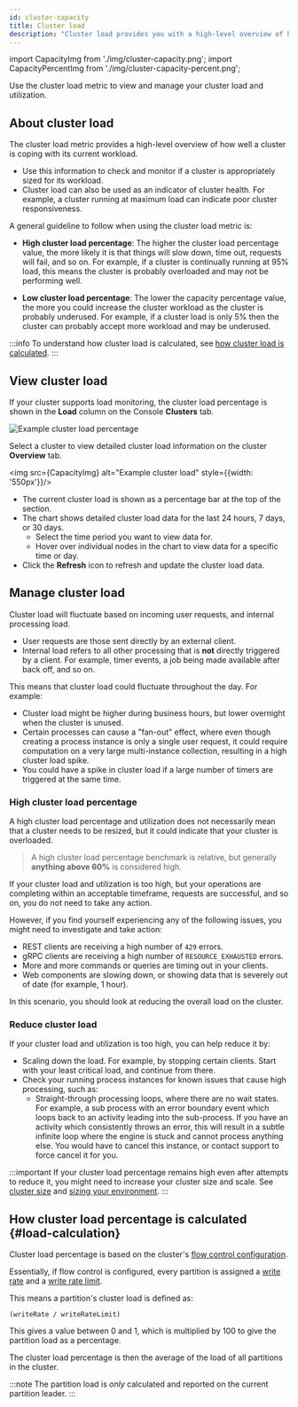 ```yaml
---
id: cluster-capacity
title: Cluster load
description: "Cluster load provides you with a high-level overview of how well a cluster is coping with and handling its current workload."
---
```


import CapacityImg from './img/cluster-capacity.png';
import CapacityPercentImg from './img/cluster-capacity-percent.png';

Use the cluster load metric to view and manage your cluster load and utilization.

## About cluster load

The cluster load metric provides a high-level overview of how well a cluster is coping with its current workload.

- Use this information to check and monitor if a cluster is appropriately sized for its workload.
- Cluster load can also be used as an indicator of cluster health. For example, a cluster running at maximum load can indicate poor cluster responsiveness.

A general guideline to follow when using the cluster load metric is:

- **High cluster load percentage**: The higher the cluster load percentage value, the more likely it is that things will slow down, time out, requests will fail, and so on. For example, if a cluster is continually running at 95% load, this means the cluster is probably overloaded and may not be performing well.

- **Low cluster load percentage**: The lower the capacity percentage value, the more you could increase the cluster workload as the cluster is probably underused. For example, if a cluster load is only 5% then the cluster can probably accept more workload and may be underused.

:::info
To understand how cluster load is calculated, see [how cluster load is calculated](#load-calculation).
:::

## View cluster load

If your cluster supports load monitoring, the cluster load percentage is shown in the **Load** column on the Console **Clusters** tab.

<img src={CapacityPercentImg} alt="Example cluster load percentage" />

Select a cluster to view detailed cluster load information on the cluster **Overview** tab.

<img src={CapacityImg} alt="Example cluster load" style={{width: '550px'}}/>

- The current cluster load is shown as a percentage bar at the top of the section.
- The chart shows detailed cluster load data for the last 24 hours, 7 days, or 30 days.
  - Select the time period you want to view data for.
  - Hover over individual nodes in the chart to view data for a specific time or day.
- Click the **Refresh** icon to refresh and update the cluster load data.

## Manage cluster load

Cluster load will fluctuate based on incoming user requests, and internal processing load.

- User requests are those sent directly by an external client.
- Internal load refers to all other processing that is **not** directly triggered by a client. For example, timer events, a job being made available after back off, and so on.

This means that cluster load could fluctuate throughout the day. For example:

- Cluster load might be higher during business hours, but lower overnight when the cluster is unused.
- Certain processes can cause a "fan-out" effect, where even though creating a process instance is only a single user request, it could require computation on a very large multi-instance collection, resulting in a high cluster load spike.
- You could have a spike in cluster load if a large number of timers are triggered at the same time.

### High cluster load percentage

A high cluster load percentage and utilization does not necessarily mean that a cluster needs to be resized, but it could indicate that your cluster is overloaded.

> A high cluster load percentage benchmark is relative, but generally **anything above 60%** is considered high.

If your cluster load and utilization is too high, but your operations are completing within an acceptable timeframe, requests are successful, and so on, you do not need to take any action.

However, if you find yourself experiencing any of the following issues, you might need to investigate and take action:

- REST clients are receiving a high number of `429` errors.
- gRPC clients are receiving a high number of `RESOURCE_EXHAUSTED` errors.
- More and more commands or queries are timing out in your clients.
- Web components are slowing down, or showing data that is severely out of date (for example, 1 hour).

In this scenario, you should look at reducing the overall load on the cluster.

### Reduce cluster load

If your cluster load and utilization is too high, you can help reduce it by:

- Scaling down the load. For example, by stopping certain clients. Start with your least critical load, and continue from there.
- Check your running process instances for known issues that cause high processing, such as:
  - Straight-through processing loops, where there are no wait states. For example, a sub process with an error boundary event which loops back to an activity leading into the sub-process. If you have an activity which consistently throws an error, this will result in a subtle infinite loop where the engine is stuck and cannot process anything else. You would have to cancel this instance, or contact support to force cancel it for you.

:::important
If your cluster load percentage remains high even after attempts to reduce it, you might need to increase your cluster size and scale. See [cluster size](/components/concepts/clusters.md#cluster-size) and [sizing your environment](/components/best-practices/architecture/sizing-your-environment.md).
:::

## How cluster load percentage is calculated {#load-calculation}

Cluster load percentage is based on the cluster's [flow control configuration](/self-managed/operational-guides/configure-flow-control/configure-flow-control.md).

Essentially, if flow control is configured, every partition is assigned a [write rate](/self-managed/operational-guides/configure-flow-control/configure-flow-control.md#exporting-and-write-rate) and a [write rate limit](/self-managed/operational-guides/configure-flow-control/configure-flow-control.md#write-rate-limit).

This means a partition's cluster load is defined as:

`(writeRate / writeRateLimit)`

This gives a value between 0 and 1, which is multiplied by 100 to give the partition load as a percentage.

The cluster load percentage is then the average of the load of all partitions in the cluster.

:::note
The partition load is _only_ calculated and reported on the current partition leader.
:::
